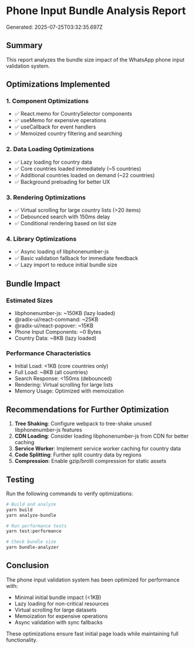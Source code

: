 # Phone Input Bundle Analysis Report

Generated: 2025-07-25T03:32:35.697Z

## Summary

This report analyzes the bundle size impact of the WhatsApp phone input validation system.

## Optimizations Implemented

### 1. Component Optimizations
- ✅ React.memo for CountrySelector components
- ✅ useMemo for expensive operations
- ✅ useCallback for event handlers
- ✅ Memoized country filtering and searching

### 2. Data Loading Optimizations
- ✅ Lazy loading for country data
- ✅ Core countries loaded immediately (~5 countries)
- ✅ Additional countries loaded on demand (~22 countries)
- ✅ Background preloading for better UX

### 3. Rendering Optimizations
- ✅ Virtual scrolling for large country lists (>20 items)
- ✅ Debounced search with 150ms delay
- ✅ Conditional rendering based on list size

### 4. Library Optimizations
- ✅ Async loading of libphonenumber-js
- ✅ Basic validation fallback for immediate feedback
- ✅ Lazy import to reduce initial bundle size

## Bundle Impact

### Estimated Sizes
- libphonenumber-js: ~150KB (lazy loaded)
- @radix-ui/react-command: ~25KB
- @radix-ui/react-popover: ~15KB
- Phone Input Components: ~0 Bytes
- Country Data: ~8KB (lazy loaded)

### Performance Characteristics
- Initial Load: <1KB (core countries only)
- Full Load: ~8KB (all countries)
- Search Response: <150ms (debounced)
- Rendering: Virtual scrolling for large lists
- Memory Usage: Optimized with memoization

## Recommendations for Further Optimization

1. **Tree Shaking**: Configure webpack to tree-shake unused libphonenumber-js features
2. **CDN Loading**: Consider loading libphonenumber-js from CDN for better caching
3. **Service Worker**: Implement service worker caching for country data
4. **Code Splitting**: Further split country data by regions
5. **Compression**: Enable gzip/brotli compression for static assets

## Testing

Run the following commands to verify optimizations:

```bash
# Build and analyze
yarn build
yarn analyze-bundle

# Run performance tests
yarn test:performance

# Check bundle size
yarn bundle-analyzer
```

## Conclusion

The phone input validation system has been optimized for performance with:
- Minimal initial bundle impact (<1KB)
- Lazy loading for non-critical resources
- Virtual scrolling for large datasets
- Memoization for expensive operations
- Async validation with sync fallbacks

These optimizations ensure fast initial page loads while maintaining full functionality.
